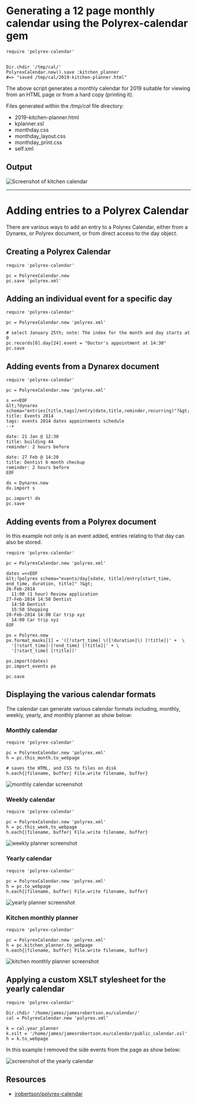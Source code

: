 # Generating a 12 page monthly calendar using the Polyrex-calendar gem


    require 'polyrex-calendar'


    Dir.chdir '/tmp/cal/'
    PolyrexCalendar.new().save :kitchen_planner
    #=> "saved /tmp/cal/2019-kitchen-planner.html" 

The above script generates a monthly calendar for 2019 suitable for viewing from an HTML page or from a hard copy (printing it).

Files generated within the */tmp/cal* file directory:

* 2019-kitchen-planner.html
* kplanner.xsl
* monthday.css
* monthday_layout.css
* monthday_print.css
* self.xml

## Output

![Screenshot of kitchen calendar](http://a0.jamesrobertson.eu/r/images/2018/dec/28/kitchencalendar2019.png)

----------------------------------------


# Adding entries to a Polyrex Calendar

There are various ways to add an entry to a Polyrex Calendar, either from a Dynarex, or Polyrex document, or from direct access to the day object.

## Creating a Polyrex Calendar

    require 'polyrex-calendar'

    pc = PolyrexCalendar.new
    pc.save 'polyrex.xml'

## Adding an individual event for a specific day

    require 'polyrex-calendar'

    pc = PolyrexCalendar.new 'polyrex.xml'

    # select January 25th; note: The index for the month and day starts at 0
    pc.records[0].day[24].event = "Doctor's appointment at 14:30"
    pc.save

## Adding events from a Dynarex document

    require 'polyrex-calendar'

    pc = PolyrexCalendar.new 'polyrex.xml'

    s =<<EOF
    &lt;?dynarex schema="entries[title,tags]/entry(date,title,reminder,recurring)"?&gt;
    title: Events 2014
    tags: events 2014 dates appointments schedule
    --+

    date: 21 Jan @ 12:30
    title: building 44
    reminder: 2 hours before

    date: 27 Feb @ 14:20
    title: Dentist 6 month checkup
    reminder: 2 hours before
    EOF

    dx = Dynarex.new
    dx.import s

    pc.import! dx
    pc.save

## Adding events from a Polyrex document

In this example not only is an event added, entries relating to that day can also be stored.

    require 'polyrex-calendar'

    pc = PolyrexCalendar.new 'polyrex.xml'

    dates =<<EOF
    &lt;?polyrex schema="events/day[sdate, title]/entry[start_time, end_time, duration, title]" ?&gt;
    26-Feb-2014
      11:00 (1 hour) Review application
    27-Feb-2014 14:50 Dentist  
      14:50 Dentist
      15:50 Shopping
    28-Feb-2014 14:00 Car trip xyz
      14:00 Car trip xyz
    EOF

    px = Polyrex.new
    px.format_masks[1] = '([!start_time] \([!duration]\) [!title]|' +  \
      '[!start_time]-[!end_time] [!title]|' + \
      '[!start_time] [!title])'

    px.import(dates)
    pc.import_events px

    pc.save

## Displaying the various calendar formats

The calendar can generate various calendar formats including, monthly, weekly, yearly, and monthly planner as show below:

### Monthly calendar

    require 'polyrex-calendar'

    pc = PolyrexCalendar.new 'polyrex.xml'
    h = pc.this_month.to_webpage

    # saves the HTML, and CSS to files on disk
    h.each{|filename, buffer| File.write filename, buffer}

![monthly calendar screenshot](http://www.jamesrobertson.eu/images/2014/jan/23/monthly-calendar.png)

### Weekly calendar

    require 'polyrex-calendar'

    pc = PolyrexCalendar.new 'polyrex.xml'
    h = pc.this_week.to_webpage
    h.each{|filename, buffer| File.write filename, buffer}

![weekly planner screenshot](http://www.jamesrobertson.eu/images/2014/jan/23/weekly-planner.png)

### Yearly calendar

    require 'polyrex-calendar'

    pc = PolyrexCalendar.new 'polyrex.xml'
    h = pc.to_webpage
    h.each{|filename, buffer| File.write filename, buffer}

![yearly planner screenshot](http://www.jamesrobertson.eu/images/2014/jan/23/yearly-planner.png)

### Kitchen monthly planner

    require 'polyrex-calendar'

    pc = PolyrexCalendar.new 'polyrex.xml'
    h = pc.kitchen_planner.to_webpage
    h.each{|filename, buffer| File.write filename, buffer}

![kitchen monthly planner screenshot](http://www.jamesrobertson.eu/images/2014/jan/23/kitchen-monthly-planner.png)

## Applying a custom XSLT stylesheet for the yearly calendar

    require 'polyrex-calendar'

    Dir.chdir '/home/james/jamesrobertson.eu/calendar/'
    cal = PolyrexCalendar.new 'polyrex.xml'

    k = cal.year_planner
    k.xslt = '/home/james/jamesrobertson.eu/calendar/public_calendar.xsl'
    h = k.to_webpage

In this example I removed the side events from the page as show below:

![screenshot of the yearly calendar](http://www.jamesrobertson.eu/images/2014/jul/06/yearly-planner.png)

## Resources

* [jrobertson/polyrex-calendar](https://github.com/jrobertson/polyrex-calendar)


